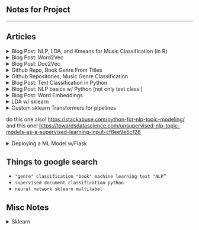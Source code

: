 ## Notes for Project  
---
## Articles
<details><summary>Blog Post: NLP, LDA, and Kmeans for Music Classification (in R)</summary>
<p>

[Link](https://www.datacamp.com/community/tutorials/ML-NLP-lyric-analysis)
### LDA Approach
#### Overview of LDA
This paper uses LDA and K-means to generate collections of words from documents that suggest themes.  
The first thing they did was clean the data, remove stop words, create tidy versions.    

Latent Dirichlet Allocation, LDA, is a way to try and discover the latent topic(s) which underlies a specific document. LDA assumes that every document is a combination of one or more of these latent topics. It's like LDA algorithmically goes through words and finds groups of words and makes "clusters" from them which we can give names to as our "topics".   

The idea underpinning this algorithm is that the words which make up one of these topics will appear together in documents. Thus each document gets modeled as a mixture of topics and these topics are themselves defined as a mixture of some words. Then based on the makeup of the words in a document, you can assign a probability that it comes from one of these latent topics.  

#### Algorithm  
1. During initialization, each word is assigned to a random topic  
2. The algorithm goes through each word iteratively and re-assigns the word to a topic with the following considerations:  
* the probability the word belongs to a topic  
* he probability the document will be generated by a topic    
  
#### Applying it to data  
First thing is to create a document-term-matrix (DTM) in which every piece of vocabulary in the corpus are the columns, and every row is a specific document. Thus each value in the DTM is how many times that word is used in that document.    

The key parameters to the algorithm is the k, number of latent topics to assume.    
  
Then the output gives you an associated probability for every single word for every of your k topics. So for the word 'iceberg', you have an assigned score for each of the 3 topics.   

Then you go through your topics and find the words with the highest scores for those topics, and you can see how the algorithm is sort of 'defining' these topics.   

Now we have our words with their topic scores, and so we have our topics 'defined'. Now we can go through our documents, and give the documents scores for each topic! Just as words have a score for every topic, so do documents get a score for every topic.   

We could now look at the topics and which documents fall most heavily into these topics. 

### K-means Approach
#### Overview
K-means isn't going to give a topic score like LDA to each document, it's going to be an all or nothing classification. It is first going to transform each document to a numeric vector and then cluster on 'distance' between them.

### Takeaways  
This is in R so it's not super applicable but it does have good details of LDA and how you could use it and how to think about classifying these documents with LDA and possibly Kmeans. 

</p>
</details>

<details><summary>Blog Post: Word2Vec</summary>
<p>

[Link](http://mccormickml.com/2016/04/19/word2vec-tutorial-the-skip-gram-model)

#### The Model
We will be talking about a specific implementation of Word2Vec, called the skip-gram neural network model. This strategy uses a neural network with one hidden layer, and the weights of these hidden layers end up being the 'word vectors' whcih we are trying to learn. This may sound familiar to an auto-encoder. 

#### The Fake Task
We have to set our neural network up to perform a fake task, which later we will come back to and find that by telling our NN to do this, it generated our vectors!
**The Task**: Given a specific word a certain location in a sentence, predict what words will be nearby. This is like a multi-class big classification problem where you want to get probabilities for every other word in your vocabulary to be 'near' this chosen input word. The output probabilities are going to relate to how likely it is find each vocabulary word nearby our input word. For example, if you gave the trained network the input word “Soviet”, the output probabilities are going to be much higher for words like “Union” and “Russia” than for unrelated words like “watermelon” and “kangaroo”.

#### Model Details
So... we're going to need some way to put these words into the neural network. We first build our 'vocabulary' from all of our documents, where we have all of our columns being each of these words, then every word will be represented as a "one-hot" vector, aka a vector where there is a `1` in the column with this word and a `0` elsewhere.

#### The Hidden Layer
Remember the hidden layer is all the different ways to combine your input features, and then those get combined together in order for you to get your output probabilities. For this example, we want each word to represented by a 300 vector representation. Thus we will have 300 nodes in our hidden layer, so that for each word we get an associated weight for each of these 300 nodes. If we think of all of this information as a matrix, where each row is a unique word in our vocabulary, and each column is one of these 300 new feature, each of these rows is now the associated vector for these initial words! We have created vectors from our words, aka 'WordVectors'.

#### TakeAway
If two different words have very similar "contexts", that is they will have similar words which appear around them at high probabilities, then the output from this model for an input of either of these words should be similar. Our network will create the weights to be similar so that these two words have similar word vectors. 

</p>
</details>

<details><summary>Blog Post: Doc2Vec</summary>
<p>

[Link](https://medium.com/scaleabout/a-gentle-introduction-to-doc2vec-db3e8c0cce5e)

### Overview
#### Intro
BOW is one way to represent documents with numbers, but it is pretty crude. LDA is another method. word2vec and doc2vec are alternatives to these, but I will possibly be using them in conjunction with one another? 

#### Word2Vec
word2vec is a concept which is used to map words on to some n-dimensional feature universe. It's a way to make it so that words which appear in similar contexts have a similar vector representation, not just that every word is arbitrarily related to other words. See the above summary of Word2Vec for more details. Ideally, analogies will hold in this word2vec feature space, like man:king should be the same distance as woman:queen are from each other. 

#### Doc2Vec
So the goal of Doc2Vec is create a numeric representation in an n-dimensional feature space, of a document regardless of its length. This is pretty similar to word2vec. Remember for word2vec, the input vector was a one-hot encoding of the word; well now we have a similar encoding where the input is at the document level, and it has a `1` where a word that is included is present, an additional marker for what document this is. This creates document vectors instead of word vectors. 

#### How to use
For training, a set of documents is required. A word vector is generated for each word, and a document vector is generated for each document. In the inference stage, a new document may be presented, and the previously found weights are used to calculate the document vector. 

</p>
</details>

<details><summary>Github Repo, Book Genre From Titles</summary>
<p>

[Link](https://github.com/akshaybhatia10/Book-Genre-Classification)

### README.md
#### Overview
This project classifies book sinto genres based only on titles. There are 32 genres to classify the books in it. There are two notebooks relevant to me: Basic_Bag_of_Words_model.ipynb & Best_TFIDF-Vectorizer_model.ipynb.  

</p>
</details>

<details><summary>Github Repositories, Music Genre Classification</summary>
<p>

[1st Link](https://github.com/dipayandutta93/Music-Genre-Classification-using-lyrics)  
[2nd Link](https://github.com/ianscottknight/Musical-Genre-Classification-of-Song-Lyrics)  

### Link 1
#### Overview

</p>
</details>

<details><summary>Blog Post: Text Classification in Python</summary>
<p>

[Link](https://www.analyticsvidhya.com/blog/2018/04/a-comprehensive-guide-to-understand-and-implement-text-classification-in-python/)

### Setup 
First the article recommends some packages to import: Pandas, sklearn, XGBoost, TextBlob, Keras. The corpus in this case is a couple million labeled amazon reviews as documents.   

### Feature Engineering
They then do some feature engineering, creating input features for our supervised learning model we will build. This is different than taking an unsupervised approach. 

**Count Vectors as a Feature**  
A count vector is creating the DTM discussed in the 'NLP, LDA, and Kmeans for Music Classification' linked above. It has rows as documents and columns as the vocabulary of the corpus.

**TF-IDF Vectors as a Features**  
TF-IDF gives a score to a word. The TF part is the term frequency, so for a word in a document, how often does that word appear in the document? You can normalize by the size of the document, so like what % of the words in the document does this specific word make up?  

Then the IDF part is inverse document frequency, so how few documents actually contain this term. So the TF-IDF is TFxIDF. The point of TF-IDF is to give like a 'uniqueness' score to each word for a specific document, like how much does this word separate this document into some special document category. 

Let's run through a couple examples to get it better. Let's go through 4 scenarios:
* High TF, High IDF = In this document, this term shows up a lot and makes up a high percentage of this document. Also we will multiply this because not many documents have this word in it. Thus this word is important at differentiating this document into its category.
* High TF, Low IDF = In this document this term shows up a lot, but it is also a term which shows up a lot in other documents, so let's lower the weight. 
* Low TF, High IDF = This term doesn't show up that much in this document, but it is a very rare word.
* Low TF, Low IDF = This term doesn't show up very often and it's not a very rare word in the corpus. 

**Word Embeddings**
A word embedding is a form of representing words in a vector space, like in an actual 3D or 4D or n-dimensinoal space. The position of a word within this n-dimensional space is learned from the text, and based on what kinds of words surround it and are normally used with it. You can use pre-trained word embeddings, like word2vec. 

**LDA/Topic Modeling**

### Building the Model
With all these features above, you can build a model with them as the inputs. 

</p>
</details>

<details><summary>Blog Post: NLP basics w/ Python (not only text class.)</summary>
<p>

[Link](https://www.analyticsvidhya.com/blog/2017/01/ultimate-guide-to-understand-implement-natural-language-processing-codes-in-python/)

</p>
</details>

<details><summary>Blog Post: Word Embeddings</summary>
<p>

[Link](https://www.analyticsvidhya.com/blog/2017/06/word-embeddings-count-word2veec/)

</p>
</details>  

<details><summary>LDA w/ sklearn</summary>
<p>

[Link](https://medium.com/mlreview/topic-modeling-with-scikit-learn-e80d33668730
)

#### LDA
```python
# get our documents into BOW style.
tf_vectorizer = CountVectorizer(max_df=0.95, min_df=2, max_features=1000, stop_words='english')
tf = tf_vectorizer.fit_transform(documents)
tf_feature_names = tf_vectorizer.get_feature_names()

# Run LDA
from sklearn.decomposition import LatentDirichletAllocation
lda = LatentDirichletAllocation(n_topics=8, max_iter=5, learning_method='online', learning_offset=50.,random_state=0).fit(tf)

# display
def display_topics(model, feature_names, no_top_words):
    for topic_idx, topic in enumerate(model.components_):
        print "Topic %d:" % (topic_idx)
        print " ".join([feature_names[i]
                        for i in topic.argsort()[:-no_top_words - 1:-1]])

display_topics(lda, tf_feature_names, 10)

```
</p>
</details>  

<details><summary>Custom sklearn Transformers for pipelines</summary>
<p>

[Link](https://towardsdatascience.com/custom-transformers-and-ml-data-pipelines-with-python-20ea2a7adb65)

#### Overview
Remember, Sklearn pipelines are composed of steps, all of which are transforms until the final model fitting. To implement this we take advantage of class inheritance in Python, because we know from Sklearn syntax that we do a lot of class instantiation and stuff in python. The following is a helpful example of normal Sklearn syntax
```python
from sklearn.preprocessing import OneHotEncoder 

#Initializing an object of class OneHotEncoder
one_hot_enc = OneHotEncoder( sparse = True )

#Calling methods on our OneHotEncoder object
one_hot_enc.fit( some_data ) #returns nothing
transformed_data = one_hot_enc.transform( som_data ) #returns something
```
We see above that we create an instance of the OneHotEncoder transformer with some settings, and then we can call the method `.transform` on from that object instance, and give it some_data as an argument. 

Thus when we create our own, we need it to be a class with methods such as `.fit` and `.transform` etc. to fit in with the other transformers. 

#### Getting Started
Sklearn gives us two goo base classes with which to inherit from in order to write out own transformers: `TransformerMixin` & `BaseEstimator`. Inheriting from TransformerMixin ensures that all we need to do is write our fit and transform methods and we get fit_transform for free. Inheriting from BaseEstimator ensures we get get_params and set_params for free. Since the fit method doesn’t need to do anything but return the object itself, all we really need to do after inheriting from these classes, is define the transform method for our custom transformer and we get a fully functional custom transformer that can be  integrated with a scikit-learn pipeline!

#### Example

```python
#Custom Transformer that extracts columns passed as argument to its constructor 
class FeatureSelector( BaseEstimator, TransformerMixin ):
    #Class Constructor 
    def __init__( self, feature_names ):
        self._feature_names = feature_names 
    
    #Return self nothing else to do here    
    def fit( self, X, y = None ):
        return self 
    
    #Method that describes what we need this transformer to do
    def transform( self, X, y = None ):
        return X[ self._feature_names ] 
```
As we can see above, we have created a custom transformer called FeatureSelector, which in order to use we will simply instantiate, and it will already have all of the things from BaseEstimator and TransformerMixin so that's nice. Then we have customized the `.transform()` function to return what we want it to return, based on the arguments which are given when it is called. We could even define other helped functions in this class and then call them in the transform function. Also notice that it must `return` what we want it to return, which is most of the time some minorly altered version of itself.


</p>
</details>  

do this one also! https://stackabuse.com/python-for-nlp-topic-modeling/
and this one! https://towardsdatascience.com/unsupervised-nlp-topic-models-as-a-supervised-learning-input-cf8ee9e5cf28 

<details><summary>Deploying a ML Model w/Flask</summary>
<p>

[Link to Blog](https://blog.cambridgespark.com/deploying-a-machine-learning-model-to-the-web-725688b851c7)

[Link to Code](https://github.com/alexanderrobertson/cambridgespark-webapp)

#### 1.) Creating Your Model
After instantiating a model object with parameters set, then `.fit`ting it to our data, we have a trained model object. We can save this trained model object using pickle:
```python
import pickle
with open('bike_model_xgboost.pkl', 'wb') as file:
pickle.dump(classifier, file)
```

#### 2.) Creating My Web App to Deploy This Model
There are 2 main components to this Flask App:
* The Python code that loads our model --> gets user input from web form --> makes predictions --> serves results
* The HTML templates that render with Flask

A simple visual skeleton for this is
```
webapp/
    ├── model/
    │   └── bike_model_xgboost.pkl
    ├── templates/
    │   └── main.html
    └── app.py
```

**app.py**
* `app.py` is the core of the web app; it is what will run on our EC2 server, send out web pages, and process input from users. 
* In flask, URLs get routed to different functions.
* Going to a url will trigger the function associated with that route. Likely one of the functions triggered will be a `flask.render` which will serve an `.html` webpage you create.
* Let's disect the below example
```python
import flask
app = flask.Flask(__name__, template_folder='templates')
@app.route('/')
def main():
    return(flask.render_template('main.html'))
if __name__ == '__main__':
    app.run()
```
When this script is run, `app.run()` will be the first thing executed. This will call the run method on the app variable, which is a flask object we created in the beginning of the file. Now our app is running, and when someone navigates to the route `'/'` they will get the rendered `main.html` file.

**main.html**
An .html file we can set up. Something simple like below will work:
```html
<!doctype html>
<html>
<head>
<title>Web app name</title>
</head>
<h1>Hello world.</h1>
</html>
```

**running this app.py**
I think we don't actually have to call `python app.py` we can just call `flask run` from command line and it will find that file and run it. This will launch out app locally. Running the function associated with the `/` route which will serving up our .html file to a local port for us to view in browser. 

**Modifying to Take User Input, Run Model, and Spit Back Prediction**
It is a few simple steps to achieve this goal.
* Edit app.py file to load the model
* Expand `main()` (which was our function called when the `/` route was navigated to) to prompt for user input, retrieve user input, make predictions and return predictions.
* Edit main.html to have a form that gets the input we need, allows users to submit input and renders predictions.

**Edit app.py to Load Model**
We can load in this pickled model into our app.py file. Doing this at the top of the app means it will only get loaded once, not every time the `/` route is called. A little firther down we will see this new app.py in full.

**Expand main() in app.py**
Our app will run in 2 modes, one of which displays the input form to the user, one of which retreives that input. The equivalent and necessary HTTP methods to use are `GET` & `POST`. 

As soon as a user navigates to the `/` route, flask receives a `GET` request, and the main function is called rendering our `main.html`. We will set things up so that if the user fills out the input form and clicks `submit`, flask will receive a `POST` request, and we will have our app extract the input, run it through whatever data cleaning is necessary, get a prediction from our model object, and render `main.html` with the results in place!

Flask extracts the data received from the `POST` request with `flask.request.form`, which we will see in action later. We will have to set up our `main.html` to allow an input form and data to be saved, which we wil grab with the aforementioned flask.request.form. 

Once we've grabbed our variables from parsing our user input out of the main.html, we can get the data into input form, and run it through our model pipeline. We then can get the model results.

Finally, we can re-render our main.html with the input from the user, and our model results/predictions. 

```python
import flask
import pickle
# Use pickle to load in the pre-trained model.
with open(f'model/bike_model_xgboost.pkl', 'rb') as f:
    model = pickle.load(f)
app = flask.Flask(__name__, template_folder='templates')

@app.route('/', methods=['GET', 'POST'])
def main():
    if flask.request.method == 'GET':
        return(flask.render_template('main.html'))
    if flask.request.method == 'POST':
        temperature = flask.request.form['temperature']
        humidity = flask.request.form['humidity']
        windspeed = flask.request.form['windspeed']
        input_variables = pd.DataFrame([[temperature, humidity, windspeed]],
                                       columns=['temperature', 'humidity', 'windspeed'],
                                       dtype=float)
        prediction = model.predict(input_variables)[0]
        return flask.render_template('main.html',
                                     original_input={'Temperature':temperature,
                                                     'Humidity':humidity,
                                                     'Windspeed':windspeed},
                                     result=prediction,
                                     )

if __name__ == '__main__':
    app.run()
```
Let's look a little closer at this. Of course when this is run, obviously app.run() will run, and it will `run` our app object, a flask instance. Our model has been loaded in under the variable name `model`. We have 2 possible methods, GET & POST, and depending on which method is given to the app, different functionality is enacted. 

If `GET` is received by the flask app, it simply renders our main.html. 
If `POST` is received, it first get's the variable names from the user input. Then it creates a DF with those variables, and after some cleaning gets a prediction from them with our model object. Then we return a `flask.render` which will serve that prediction up to the user. We will see specific below on how the .html was modified to allow this functionality.

**Before We do That, a Brief Aside on HTTP & HTTP Request Methods**
HTTP (hypertext transfer protocol) is a way for servers and clients to communicate. It is a request-response protocall to mediate communication. Normally some computer with an application running a website is the host server, and some other person's computer with a web browser is the client. The browser client submits an http request to the host server site, and the server returns a response to that client. The response hopefully contains the requested content.

A client browser can send different types of requests to this host server, and based on the type of request the host server can decide what to send back. 

`GET` Request: 
When a client sends a GET request, they are asking the host server for the host to send back some data. The query string (name/value pairs) is sent in the URL of a GET request.

`POST` Request:
When a client sends a POST call, they are sending some data to the server, for the host server to use however it pleases, likely to create or update some resource. The data sent to the server with POST is stored in the request body of the HTTP request.

**Back to the Main Event: Editing the main.html template**
We need to expand the template to include a user input form, as well as a way of determining if results need to be rendered, and if they do, then some code to render them appropriately. 

Within our main.html we will include a form section, something like:
```html
<form action="{{ url_for('main') }}" method="POST">
```
The action attribute tells flask which route, and therefore function, should be called when this form is submitted by the user in a valid way. The POST method tells the function that it should expect to be receiving input and that we are expecting input and that we will need a way to grab and process this input. We will likely include a `required` attribute because this input is required from the user.

We will also include a `div` container to display our results. Of course this container should only be displayed if we have results to display, so it will need to be in some way conditional. Within this container we will include some fields that may look off, they have `{}` curly braces, and these are not normal html, but flask knows how to work with them. Within these we can put placeholder variables which we will be able to pass arguments to from out app.py functions when we make the render call to this specific template! Things are starting to come together...

Anyways, we will also add some CSS for appearance. And below we will show the new and improve html file and run through it.

```html
<!doctype html>
<html>
<style>
form {
    margin: auto;
    width: 35%;
}
.result {
    margin: auto;
    width: 35%;
    border: 1px solid #ccc;
}
</style>
<head>
    <title>Bike Usage Model</title>
</head>
<form action="{{ url_for('main') }}" method="POST">
    <fieldset>
        <legend>Input values:</legend>
        Temperature:
        <input name="temperature" type="number" required>
        <br>
        <br> Humidity:
        <input name="humidity" type="number" required>
        <br>
        <br> Windspeed:
        <input name="windspeed" type="number" required>
        <br>
        <br>
        <input type="submit">
    </fieldset>
</form>
<br>
<div class="result" align="center">
    {% if result %}
        {% for variable, value in original_input.items() %}
            <b>{{ variable }}</b> : {{ value }}
        {% endfor %}
        <br>
        <br> Predicted number of bikes in use:
           <p style="font-size:50px">{{ result }}</p>
    {% endif %}
</div>
</html>
```
Actually before we get to the grand finale where we dive into this html, we are going to watch the first 2-3 corey schafer videos on flask apps to really set us up for success and make this worthwhile.

**Video 1: Getting Started**
[link to video 1](https://www.youtube.com/watch?v=MwZwr5Tvyxo)
* Install `flask` package
* Your `.py` file will be the basis of your application. 
* We create multiple pages using route and route decorators. 
* To run your app
    - One Method
        + Navigate to wherever your `.py` file is. 
        + There are a couple methods to actually run the app, he recommends first setting an environment variable to this `.py` file so the comp knows where to look.
        + `export FLASK_APP=app.py`
        + Then you can just use `flask run` from this directory and it will find that `app.py` and run it.
        + This will actually instantiate a running web host server which you can browse from your client, aka your browser. See the little section above on `HTTP` for a little more detail.
        + You can just paste the ip address it gives you in your client (browser) to access this running web server. You could also put in `loalhost:5000` or whatever port number it gives you and that will take you to the same thing.
    - Alternative Method
        + At the bottom of your `app.py`, include the below section
        + From command line, then simply call the script with python
        `python app.py`
``` python
if __name__=='__main__':
    app.run(debug=True)
```

* It's a bit of a pain to have to stop the server and restart it to see updated changes, so we can run it in debug mode which allows us to avoid this
    - `export FLASK_DEBUG=1`

* Creating new routes
    - In your `app.py`, you can create new routes by doing something similar to below
``` py
@app.route("/")
@app.route("/home")
def home():
    return 'home page! you landed here'

@app.route("/about")
def about():
    return 'about page! you landed here'
```
This above example shows us that we have 2 routes which will land on you on a the same rendered home page served to you by the host server and one /about route which asks the host server to get the about page and serve it up to the client browser.

**Video 2: Templates & Passing Variables To Webpage**
[link to video 2](https://www.youtube.com/watch?v=QnDWIZuWYW0)
* It's possible to return html directly in the route function within a multi-line string, but we can see how messy that would get. So we use templates.
* Within a templates directory we will create templates for our pages. There is a way to just make one template and re-use it and that will come later.
* Then we will just tell our route function to render this template. An example of this syntax is above so I won't give one here.
* Now what if we want to pass information into this template, possibly python variables, and then render those variables, let's find out how to do that!
    - Within the `render_template` function, simply set some variable equal to some local python variable, and we will now have access to that variable by whatever we set the parameter name as. e.g.:
```python
@app.route('/home')
def home():
    return render_template('main.html', posts=post_variable)
```
* Now within the `main.html`, we could actually access this variable `posts` with some special syntax we will learn now.
    - A code block is represented within our .html by curly braces and percent signs, and we also have to signify when it ends with another
```html
<body>
    {% for post in posts%}
        <h1>{{ post['title'] }}</h1>
        <p>Written by:{{ post['author'] }}</p>
    {% endfor %}
</body>
```

OK so that was an example of how to do a foor loop to generate html, we can also do some if/else control flow for out html template.

```html
<head>
    {% if title %}
        <title> User Submitted Title - {{ Post['title'] }} </title>
    {% else %}
        <title> Default Title </title>
    {% endif %}
</head>
```
* OK so now we have seen some neat stuff. One more thing to think about is the fact that we now have 2 templates, one for home page and one for out about page, and each of them have their own `.html` file to render from within their route function. But we want some things to be kept in common and styles to be similar, etc... We can accomplish this by using template inheritance, having one main template, and templates for the individual pages override just certain sections of the original template.

Below is a child template, inheriting from a `layout.html` parent template, and then overriding the place in the parent template specified as the 'content' block.
```html
{% extends "layout.html" %}

{% block content %}
    {% if title %}
        <title> User Submitted Title - {{ Post['title'] }} </title>
    {% else %}
        <title> Default Title </title>
    {% endif %}
{% endblock content %} 
```
Keep in mind that this only works if our `layout.html` file has the 
`{% block content %}{% endblock content %}` block somewhere in it.

* Well now with templates and variables and such we have some good stuff cookin', but we prob want to beautify things a bit. One good way to do that is using `bootstrap` for adding styles. 
    - They have a recommended template to use which loads in bootstrap and stuff.
    - We can use the flask.bootstrap extension if that seems simpler but otherwise we can just do this 

If we have set this up correctly we should not be able to assign our html elements to classes and have the css and stuff preconfigured by bootstrap. Lookup bootstrap classes for more info. If we do something like this:
```html
<div class="container">
    {% block content %}{% endblock %}
</div>
```
then now the stuff we populate this content block with and thus our div will be stylized with this bootstrap style.

Corey has some code snippets for a navigation bar and some global styles, so we can copy those from the description in this video I believe. We can put these code snippets of html into the parent template so the objects are present in all of our pages. 

* One more thing, we will want to create a directory called `static/` which houses our html and css files.  
* We are also going to want to `from flask import url_for`. Then go start at 28:30 of this video to see where he uses this url_for in the html tepmlate in order to tell it to look for its css in the correct location.  

At this point we have a solid starting basis, get to it and stop reading tutorials to avoid doing some mucky work!


</p>
</details>  
  
## Things to google search  
* `"genre" classification "book" machine learning text "NLP”`  
* `supervised document classification python`  
* `neural network sklearn multilabel` 

## Misc Notes
<details><summary>Sklearn</summary>
<p>

* **Basic Sklearn syntax**:
```python

[1]: from sklearn.linear_model import Lasso
[2]: from sklearn.model_selection import train_test_split

[3]: X_train, X_test, y_train, y_test = train_test_split(X, y, test_size = 0.4, random_state=42)
[4]: lassoRegObj = Lasso(alpha=0.4)
[5]: lassoRegObj.fit(X_train, y_train)
[6]: lassoRegObj.predict(X_test)
```
The first thing I do here is import my model which I want to use and some more stuff which will be useful, the ability to split my data into a training and testing set. Then I actually perform this split in line 3.

Starting in line 4, I actually begin constructing and fitting my model. Sklearn takes full advantage of python classes and object oriented programming. When you want to fit a model, you first instantiate a model object of that type. You can think of this as retreiving an out-of-the-box fresh model object and then customizing it with your parameters. In line 4 we see this occur, as I save to the `lassoRegObj` an instantiation of a lasso regression object with its alpha value tuned to `0.4`. 

This object has a method, `.fit()` which will customize this model object even more, this time molding it to fit the data which we provide, which is provided as the variables X_train and y_train in this example. 

Now that we have molded this model object to fit our training data, we can have it predict some new data which we provide. 

It is important to realize that you don't have to resave the object every time, because the .fit() is a method which changes the internal state of the model object. 

* **Sklearn CV syntax**: 
```python
[1]: from sklearn.model_selection import GridSearchCV

[2]: param_grid = {'n_neighbors':np.arange(1,50)}
[3]: knn = KNeighborsClassifier()
[4]: knn_cv = GridSearchCV(knn, param_grid, cv=5)
[5]: knn_cv.fit(X,y)
[6]: knn_cv.best_params_
```
OK here we are implementing CV with a model in sklearn. We set up the grid of parameters we would like to search by creating a dictionary called param_grid, where the key is actually the name of one of the hyperparameters which need tuning. 

Then we instantiate our KNN object called `knn`, which is just an out-of-the-box classifier with no customization. But we don't just want to fit this model, we want to fit this model many times each with different hyperparameters. So we need to instantiate a different model with this functionality. That is why on line 4, we instantiate a GridSearchCV object. This object is given our knn model, the hyperparameter ranges to test, and the # of cv folds as its parameters.

Now, as we have many times in the past, we mold this model to fit our data with the `knn_cv.fit()` method. It will fit our chosen model a bunch of times and give us back the best one.  

* **Sklearn Pipeline syntax**: 
```python
[1]: from sklearn.preprocessing import StandardScaler

[2]: X_train, X_test, y_train, y_test = train_test_split(X, y, test_size = 0.4, random_state=42)

[3]: steps = [('scaler', StandardScaler()),
              ('knn', KNeighborsClassifier())]
[4]: pipeline = Pipeline(steps)

[5]: knn_scaled = pipeline.fit(X_train, y_train)
[6]: y_pred = pipeline.predict(X_test)
```
So here we see an example of combining a pre-proccessing step which we call a 'transformation' into a Pipeline. The first thing we do is import some things, then we split up our data set. 

We next construct the steps of our pipeline. In this case, the pipeline has 2 steps, a transformation step called scaler which uses a StandardScaler() object, and then a model fitting step called 'knn' which uses an off-the-shelf KNN. 

Now, we actually instantiate a pipeline object, and this object is the thing which we will now mold and fit to our data. We see, we call `pipeline.fit()` similar to how in the past we have called our model objects, or cv_model objects `.fit()`.

* **Sklearn CV w/Pipeline syntax**: 
```python
[1]: steps = [('scaler', StandardScaler()),
         ('knn', KNeighborsClassifier())]

[2]: pipeline = Pipeline(steps)

[3]: CV_search_parameters = {knn__n_neighbors=np.arange(1, 50)}

[4]: X_train, X_test, y_train, y_test = train_test_split(X, y, test_size=0.2, random_state=12345)

[5]: cv = GridSearchCV(pipeline, param_grid=CV_search_parameters)

[6]: cv.fit(X_train, y_train)

[7]: y_pred = cv.predict(X_test)
```
Now we are combining a lot of the things we have seen thus far to use CV and also take advantage of pipelines. We begin by creating the steps of our pipeline. This is similar to having a model, but instead of just being a model, it can be a couple transformation steps prior to the model. That is the point of the pipeline, to package it all up into one thing.

As earlier, in line 3, we see us setting which hyperparameters we want to tune through, but because now our Pipeline object can actually contain multiple objects itself, we must identify which pipeline step and what parameter in that step we want to include in out grid search. 

OK so in line 5 we actually instantiate this GridSearchCV object as we did before and we are going to fit it to our data, and instead of just giving it a model object like KNN, we give it an entire pipeline which is needs to run on all the CV folds. 

</p>
</details>  
